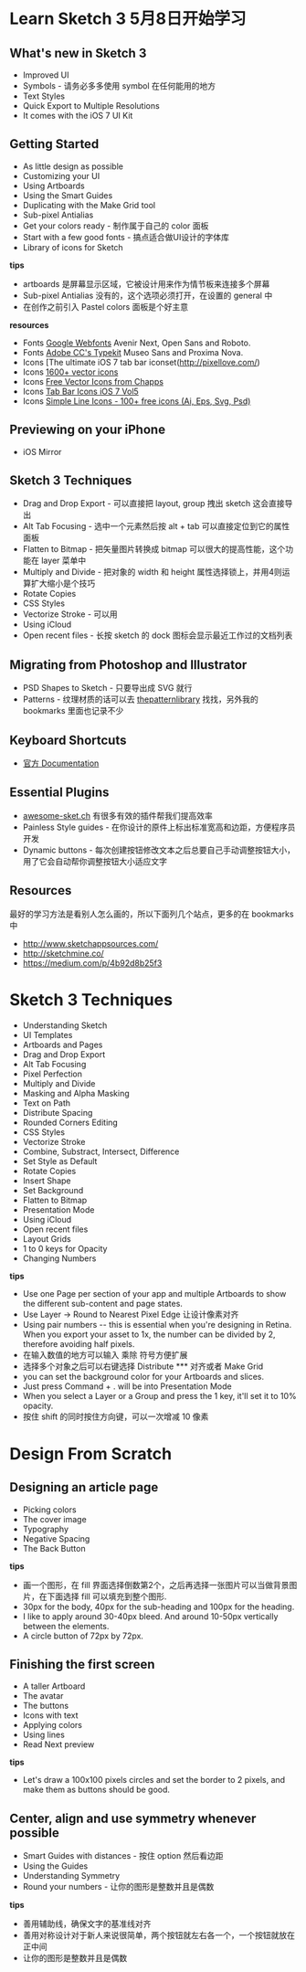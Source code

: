 # Learn Sketch 3 5月8日开始学习

## What's new in Sketch 3

* Improved UI
* Symbols - 请务必多多使用 symbol 在任何能用的地方
* Text Styles
* Quick Export to Multiple Resolutions
* It comes with the iOS 7 UI Kit

## Getting Started

* As little design as possible
* Customizing your UI
* Using Artboards
* Using the Smart Guides
* Duplicating with the Make Grid tool
* Sub-pixel Antialias
* Get your colors ready - 制作属于自己的 color 面板
* Start with a few good fonts - 搞点适合做UI设计的字体库
* Library of icons for Sketch

**tips**

* artboards 是屏幕显示区域，它被设计用来作为情节板来连接多个屏幕
* Sub-pixel Antialias 没有的，这个选项必须打开，在设置的 general 中
* 在创作之前引入 Pastel colors 面板是个好主意

**resources**

* Fonts [Google Webfonts](http://www.google.com/fonts) Avenir Next, Open Sans and Roboto.
* Fonts [Adobe CC's Typekit](https://typekit.com/) Museo Sans and Proxima Nova.
* Icons [The ultimate iOS 7 tab bar iconset(http://pixellove.com/)
* Icons [1600+ vector icons](http://www.streamlineicons.com/)
* Icons [Free Vector Icons from Chapps](https://dribbble.com/shots/1277721-Free-Vector-Icons-from-Chapps)
* Icons [Tab Bar Icons iOS 7 Vol5](http://www.pixeden.com/media-icons/tab-bar-icons-ios-7-vol5)
* Icons [Simple Line Icons - 100+ free icons (Ai, Eps, Svg, Psd)](https://dribbble.com/shots/1344983-Simple-Line-Icons-100-free-icons-Ai-Eps-Svg-Psd)

## Previewing on your iPhone

* iOS Mirror

## Sketch 3 Techniques

* Drag and Drop Export - 可以直接把 layout, group 拽出 sketch 这会直接导出
* Alt Tab Focusing - 选中一个元素然后按 alt + tab 可以直接定位到它的属性面板
* Flatten to Bitmap - 把矢量图片转换成 bitmap 可以很大的提高性能，这个功能在 layer 菜单中
* Multiply and Divide - 把对象的 width 和 height 属性选择锁上，并用4则运算扩大缩小是个技巧
* Rotate Copies
* CSS Styles
* Vectorize Stroke - 可以用
* Using iCloud
* Open recent files - 长按 sketch 的 dock 图标会显示最近工作过的文档列表

## Migrating from Photoshop and Illustrator

* PSD Shapes to Sketch - 只要导出成 SVG 就行
* Patterns - 纹理材质的话可以去 [thepatternlibrary](http://thepatternlibrary.com/) 找找，另外我的 bookmarks 里面也记录不少

## Keyboard Shortcuts

* [官方 Documentation](http://bohemiancoding.com/sketch/support/documentation/15-shortcuts/)

## Essential Plugins

* [awesome-sket.ch](http://awesome-sket.ch/) 有很多有效的插件帮我们提高效率
* Painless Style guides - 在你设计的原件上标出标准宽高和边距，方便程序员开发
* Dynamic buttons - 每次创建按钮修改文本之后总要自己手动调整按钮大小，用了它会自动帮你调整按钮大小适应文字

## Resources

最好的学习方法是看别人怎么画的，所以下面列几个站点，更多的在 bookmarks 中

* http://www.sketchappsources.com/
* http://sketchmine.co/
* https://medium.com/p/4b92d8b25f3



# Sketch 3 Techniques

* Understanding Sketch
* UI Templates
* Artboards and Pages
* Drag and Drop Export
* Alt Tab Focusing
* Pixel Perfection
* Multiply and Divide
* Masking and Alpha Masking
* Text on Path
* Distribute Spacing
* Rounded Corners Editing
* CSS Styles
* Vectorize Stroke
* Combine, Substract, Intersect, Difference
* Set Style as Default
* Rotate Copies
* Insert Shape
* Set Background
* Flatten to Bitmap
* Presentation Mode
* Using iCloud
* Open recent files
* Layout Grids
* 1 to 0 keys for Opacity
* Changing Numbers

**tips**

* Use one Page per section of your app and multiple Artboards to show the different sub-content and page states.
* Use Layer -> Round to Nearest Pixel Edge 让设计像素对齐
* Using pair numbers -- this is essential when you're designing in Retina. When you export your asset to 1x, the number can be divided by 2, therefore avoiding half pixels.
* 在输入数值的地方可以输入 乘除 符号方便扩展
* 选择多个对象之后可以右键选择 Distribute *** 对齐或者 Make Grid
* you can set the background color for your Artboards and slices.
* Just press Command + . will be into Presentation Mode
* When you select a Layer or a Group and press the 1 key, it'll set it to 10% opacity.
* 按住 shift 的同时按住方向键，可以一次增减 10 像素

# Design From Scratch

## Designing an article page

* Picking colors
* The cover image
* Typography
* Negative Spacing
* The Back Button

**tips**

* 画一个图形，在 fill 界面选择倒数第2个，之后再选择一张图片可以当做背景图片，在下面选择 fill 可以填充到整个图形.
* 30px for the body, 40px for the sub-heading and 100px for the heading.
* I like to apply around 30-40px bleed. And around 10-50px vertically between the elements.
* A circle button of 72px by 72px.

## Finishing the first screen

* A taller Artboard
* The avatar
* The buttons
* Icons with text
* Applying colors
* Using lines
* Read Next preview

**tips**

* Let's draw a 100x100 pixels circles and set the border to 2 pixels, and make them as buttons should be good.

## Center, align and use symmetry whenever possible

* Smart Guides with distances - 按住 option 然后看边距
* Using the Guides
* Understanding Symmetry
* Round your numbers - 让你的图形是整数并且是偶数

**tips**

* 善用辅助线，确保文字的基准线对齐
* 善用对称设计对于新人来说很简单，两个按钮就左右各一个，一个按钮就放在正中间
* 让你的图形是整数并且是偶数
